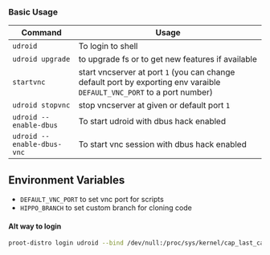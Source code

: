 ### Basic Usage
  | **Command**        | **Usage** |
  |--------------------|-----------|
  | `udroid`            | To login to shell |
  |  `udroid upgrade` | to upgrade fs or to get new features if available |
  | `startvnc`   | start vncserver at port `1` (you can change default port by exporting env varaible `DEFAULT_VNC_PORT` to a port number) |
  | `udroid stopvnc`    | stop vncserver at given or default port `1`
  | `udroid --enable-dbus` | To start udroid with dbus hack enabled |
  | `udroid --enable-dbus-vnc` | To start vnc session with dbus hack enabled |

## Environment Variables
- `DEFAULT_VNC_PORT` to set vnc port for scripts
- `HIPPO_BRANCH` to set custom branch for cloning code

#### Alt way to login
```bash
proot-distro login udroid --bind /dev/null:/proc/sys/kernel/cap_last_cap
```
